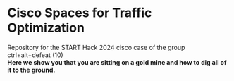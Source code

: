 # Cisco Spaces for Traffic Optimization
Repository for the START Hack 2024 cisco case of the group ctrl+alt+defeat (10)  
**Here we show you that you are sitting on a gold mine and how to dig all of it to the ground.**

